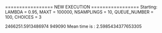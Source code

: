 ================= NEW EXECUTION =================
Starting:
	LAMBDA = 0.95,
	MAXT = 100000,
	NSAMPLINGS = 10,
	QUEUE_NUMBER = 100,
	CHOICES = 3

2466251.5913486974 949090
Mean time is : 2.5985434377653305
